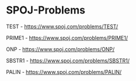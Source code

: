 ﻿# SPOJ-Problems

TEST - https://www.spoj.com/problems/TEST/

PRIME1 - https://www.spoj.com/problems/PRIME1/

ONP - https://www.spoj.com/problems/ONP/

SBSTR1 - https://www.spoj.com/problems/SBSTR1/

PALIN - https://www.spoj.com/problems/PALIN/



